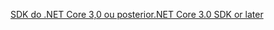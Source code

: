 [<span data-ttu-id="1d997-101">SDK do .NET Core 3,0 ou posterior</span><span class="sxs-lookup"><span data-stu-id="1d997-101">.NET Core 3.0 SDK or later</span></span>](https://dotnet.microsoft.com/download/dotnet-core/3.0)
